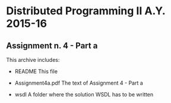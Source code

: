 Distributed Programming II A.Y. 2015-16
=======================================

Assignment n. 4 - Part a
------------------------

This archive includes:

- README            	This file

- Assignment4a.pdf   	The text of Assignment 4 - Part a

- wsdl               	A folder where the solution WSDL has to be written
